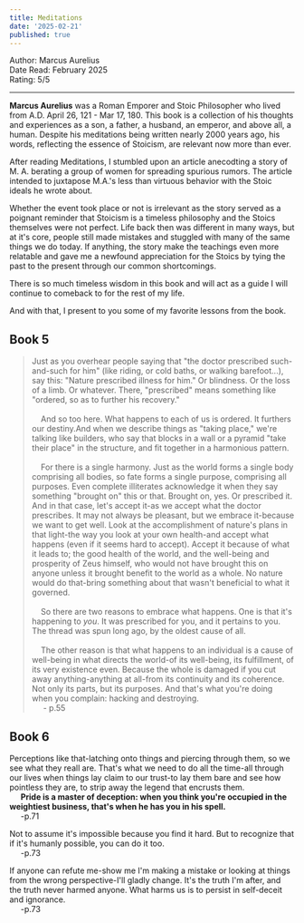 ```yaml
---
title: Meditations
date: '2025-02-21'
published: true
---
```


Author: Marcus Aurelius  
Date Read: February 2025  
Rating: 5/5 

---

**Marcus Aurelius** was a Roman Emporer and Stoic Philosopher who lived from A.D. April 26, 121 - Mar 17, 180. This book is a collection of his thoughts and experiences as a son, a father, a husband, an emperor, and above all, a human. Despite his meditations being written nearly 2000 years ago, his words, reflecting the essence of Stoicism, are relevant now more than ever.

After reading Meditations, I stumbled upon an article anecodting a story of M. A. berating a group of women for spreading spurious rumors. The article intended to juxtapose M.A.'s less than virtuous behavior with the Stoic ideals he wrote about. 
 

Whether the event took place or not is irrelevant as the story served as a poignant reminder that Stoicism is a timeless philosophy and the Stoics themselves were not perfect. Life back then was different in many ways, but at it's core, people still made mistakes and stuggled with many of the same things we do today. If anything, the story make the teachings even more relatable and gave me a newfound appreciation for the Stoics by tying the past to the present through our common shortcomings.

There is so much timeless wisdom in this book and will act as a guide I will continue to comeback to for the rest of my life.

And with that, I present to you some of my favorite lessons from the book.

## Book 5

>Just as you overhear people saying that "the doctor prescribed such-and-such for him" (like riding, or cold baths, or walking barefoot...), say this: "Nature prescribed illness for him." Or blindness. Or the loss of a limb. Or whatever. There, "prescribed" means something like "ordered, so as to further his recovery."  
<br>&nbsp;&nbsp;&nbsp;&nbsp;And so too here. What happens to each of us is ordered. It furthers our destiny.And when we describe things as "taking place," we're talking like builders, who say that blocks in a wall or a pyramid "take their place" in the structure, and fit together in a harmonious pattern.  
<br> &nbsp;&nbsp;&nbsp;&nbsp;For there is a single harmony. Just as the world forms a single body comprising all bodies, so fate forms a single purpose, comprising all purposes. Even complete illiterates acknowledge it when they say something "brought on" this or that. Brought on, yes. Or prescribed it. And in that case, let's accept it-as we accept what the doctor prescribes. It may not always be pleasant, but we embrace it-because we want to get well. Look at the accomplishment of nature's plans in that light-the way you look at your own health-and accept what happens (even if it seems hard to accept). Accept it because of what it leads to; the good health of the world, and the well-being and prosperity of Zeus himself, who would not have brought this on anyone unless it brought benefit to the world as a whole. No nature would do that-bring something about that wasn't beneficial to what it governed.  
<br>&nbsp;&nbsp;&nbsp;&nbsp;So there are two reasons to embrace what happens. One is that it's happening to *you*. It was prescribed for you, and it pertains to you. The thread was spun long ago, by the oldest cause of all.   
<br>&nbsp;&nbsp;&nbsp;&nbsp;The other reason is that what happens to an individual is a cause of well-being in what directs the world-of its well-being, its fulfillment, of its very existence even. Because the whole is damaged if you cut away anything-anything at all-from its continuity and its coherence. Not only its parts, but its purposes. And that's what you're doing when you complain: hacking and destroying.  
&nbsp;&nbsp;&nbsp;&nbsp; - p.55

## Book 6


Perceptions like that-latching onto things and piercing through them, so we see what they reall are. That's what we need to do all the time-all through our lives when things lay claim to our trust-to lay them bare and see how pointless they are, to strip away the legend that encrusts them.  
&nbsp;&nbsp;&nbsp;&nbsp; **Pride is a master of deception: when you think you're occupied in the weightiest business, that's when he has you in his spell.**  
&nbsp;&nbsp;&nbsp;&nbsp; -p.71

Not to assume it's impossible because you find it hard. But to recognize that if it's humanly possible, you can do it too.  
&nbsp;&nbsp;&nbsp;&nbsp; -p.73

If anyone can refute me-show me I'm making a mistake or looking at things from the wrong perspective-I'll gladly change. It's the truth I'm after, and the truth never harmed anyone. What harms us is to persist in self-deceit and ignorance.  
&nbsp;&nbsp;&nbsp;&nbsp; -p.73